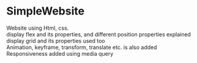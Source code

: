 # SimpleWebsite
Website using Html, css. <br>
display flex and its properties, and different position properties explained <br>
display grid and its properties used too <br>
Animation, keyframe, transform, translate etc. is also added <br>
Responsiveness added using media query
